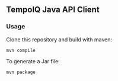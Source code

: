 ## TempoIQ Java API Client

### Usage

Clone this repository and build with maven:

    mvn compile

To generate a Jar file:

    mvn package




